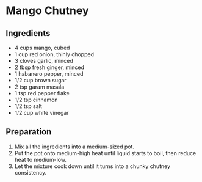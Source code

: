 # Mango Chutney

## Ingredients
* 4 cups mango, cubed
* 1 cup red onion, thinly chopped
* 3 cloves garlic, minced
* 2 tbsp fresh ginger, minced
* 1 habanero pepper, minced
* 1/2 cup brown sugar
* 2 tsp garam masala
* 1 tsp red pepper flake
* 1/2 tsp cinnamon
* 1/2 tsp salt
* 1/2 cup white vinegar

## Preparation
1. Mix all the ingredients into a medium-sized pot.
1. Put the pot onto medium-high heat until liquid starts to boil, then reduce heat to medium-low.
1. Let the mixture cook down until it turns into a chunky chutney consistency.